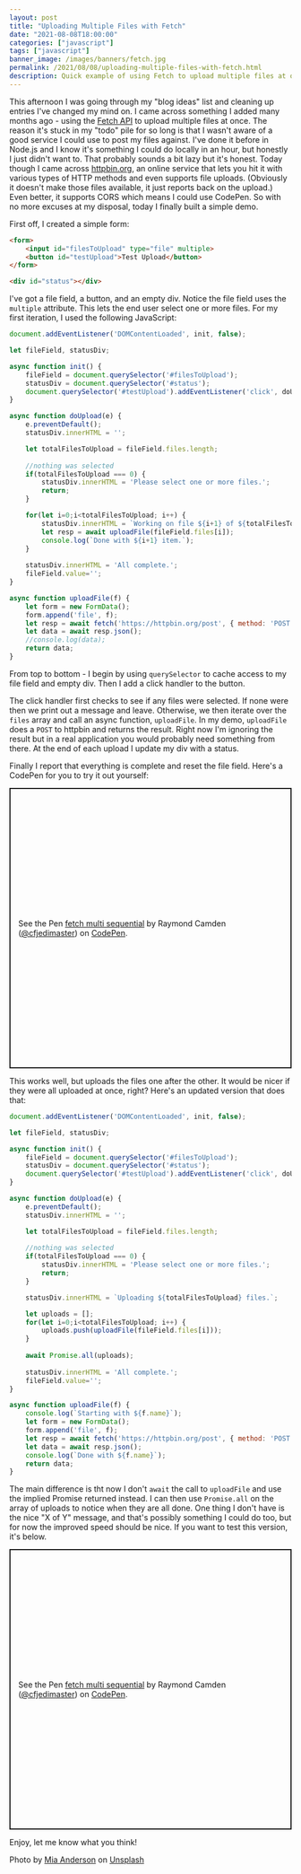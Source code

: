 ```yaml
---
layout: post
title: "Uploading Multiple Files with Fetch"
date: "2021-08-08T18:00:00"
categories: ["javascript"]
tags: ["javascript"]
banner_image: /images/banners/fetch.jpg
permalink: /2021/08/08/uploading-multiple-files-with-fetch.html
description: Quick example of using Fetch to upload multiple files at once.
---
```


This afternoon I was going through my "blog ideas" list and cleaning up entries I've changed my mind on. I came across something I added many months ago - using the [Fetch API](https://developer.mozilla.org/en-US/docs/Web/API/Fetch_API) to upload multiple files at once. The reason it's stuck in my "todo" pile for so long is that I wasn't aware of a good service I could use to post my files against. I've done it before in Node.js and I know it's something I could do locally in an hour, but honestly I just didn't want to. That probably sounds a bit lazy but it's honest. Today though I came across [httpbin.org](https://httpbin.org/), an online service that lets you hit it with various types of HTTP methods and even supports file uploads. (Obviously it doesn't make those files available, it just reports back on the upload.) Even better, it supports CORS which means I could use CodePen. So with no more excuses at my disposal, today I finally built a simple demo.

First off, I created a simple form:

```html
<form>
	<input id="filesToUpload" type="file" multiple>
	<button id="testUpload">Test Upload</button>
</form>

<div id="status"></div>
```

I've got a file field, a button, and an empty div. Notice the file field uses the `multiple` attribute. This lets the end user select one or more files. For my first iteration, I used the following JavaScript:


```js
document.addEventListener('DOMContentLoaded', init, false);

let fileField, statusDiv;

async function init() {
	fileField = document.querySelector('#filesToUpload');
	statusDiv = document.querySelector('#status');
	document.querySelector('#testUpload').addEventListener('click', doUpload, false);
}

async function doUpload(e) {
	e.preventDefault();
	statusDiv.innerHTML = '';

	let totalFilesToUpload = fileField.files.length;
	
	//nothing was selected 
	if(totalFilesToUpload === 0) {
		statusDiv.innerHTML = 'Please select one or more files.';
		return;
	}

	for(let i=0;i<totalFilesToUpload; i++) {
		statusDiv.innerHTML = `Working on file ${i+1} of ${totalFilesToUpload}`;
		let resp = await uploadFile(fileField.files[i]);
		console.log(`Done with ${i+1} item.`);
	}
	
	statusDiv.innerHTML = 'All complete.';
	fileField.value='';
}

async function uploadFile(f) {
	let form = new FormData();
	form.append('file', f);	
	let resp = await fetch('https://httpbin.org/post', { method: 'POST', body:form });
	let data = await resp.json();
	//console.log(data);
	return data;
}
```

From top to bottom - I begin by using `querySelector` to cache access to my file field and empty div. Then I add a click handler to the button.

The click handler first checks to see if any files were selected. If none were then we print out a message and leave. Otherwise, we then iterate over the `files` array and call an async function, `uploadFile`. In my demo, `uploadFile` does a `POST` to httpbin and returns the result. Right now I'm ignoring the result but in a real application you would probably need something from there. At the end of each upload I update my div with a status. 

Finally I report that everything is complete and reset the file field. Here's a CodePen for you to try it out yourself:

<p class="codepen" data-height="500" data-theme-id="dark" data-default-tab="html,result" data-slug-hash="xxdQzpE" data-user="cfjedimaster" style="height: 500px; box-sizing: border-box; display: flex; align-items: center; justify-content: center; border: 2px solid; margin: 1em 0; padding: 1em;">
  <span>See the Pen <a href="https://codepen.io/cfjedimaster/pen/xxdQzpE">
  fetch multi sequential</a> by Raymond Camden (<a href="https://codepen.io/cfjedimaster">@cfjedimaster</a>)
  on <a href="https://codepen.io">CodePen</a>.</span>
</p>
<script async src="https://cpwebassets.codepen.io/assets/embed/ei.js"></script>

This works well, but uploads the files one after the other. It would be nicer if they were all uploaded at once, right? Here's an updated version that does that:

```js
document.addEventListener('DOMContentLoaded', init, false);

let fileField, statusDiv;

async function init() {
	fileField = document.querySelector('#filesToUpload');
	statusDiv = document.querySelector('#status');
	document.querySelector('#testUpload').addEventListener('click', doUpload, false);
}

async function doUpload(e) {
	e.preventDefault();
	statusDiv.innerHTML = '';

	let totalFilesToUpload = fileField.files.length;
	
	//nothing was selected 
	if(totalFilesToUpload === 0) {
		statusDiv.innerHTML = 'Please select one or more files.';
		return;
	}

	statusDiv.innerHTML = `Uploading ${totalFilesToUpload} files.`;

	let uploads = [];	
	for(let i=0;i<totalFilesToUpload; i++) {
		uploads.push(uploadFile(fileField.files[i]));
	}
	
	await Promise.all(uploads);
	
	statusDiv.innerHTML = 'All complete.';
	fileField.value='';
}

async function uploadFile(f) {
	console.log(`Starting with ${f.name}`);
	let form = new FormData();
	form.append('file', f);	
	let resp = await fetch('https://httpbin.org/post', { method: 'POST', body:form });
	let data = await resp.json();
	console.log(`Done with ${f.name}`);
	return data;
}
```

The main difference is tht now I don't `await` the call to `uploadFile` and use the implied Promise returned instead. I can then use `Promise.all` on the array of uploads to notice when they are all done. One thing I don't have is the nice "X of Y" message, and that's possibly something I could do too, but for now the improved speed should be nice. If you want to test this version, it's below.

<p class="codepen" data-height="500" data-theme-id="dark" data-default-tab="html,result" data-slug-hash="zYwMLxZ" data-user="cfjedimaster" style="height: 500px; box-sizing: border-box; display: flex; align-items: center; justify-content: center; border: 2px solid; margin: 1em 0; padding: 1em;">
  <span>See the Pen <a href="https://codepen.io/cfjedimaster/pen/zYwMLxZ">
  fetch multi sequential</a> by Raymond Camden (<a href="https://codepen.io/cfjedimaster">@cfjedimaster</a>)
  on <a href="https://codepen.io">CodePen</a>.</span>
</p>
<script async src="https://cpwebassets.codepen.io/assets/embed/ei.js"></script>

Enjoy, let me know what you think!

Photo by <a href="https://unsplash.com/@miaanderson?utm_source=unsplash&utm_medium=referral&utm_content=creditCopyText">Mia Anderson</a> on <a href="https://unsplash.com/s/photos/fetch?utm_source=unsplash&utm_medium=referral&utm_content=creditCopyText">Unsplash</a>
  